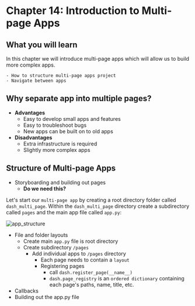 # Chapter 14: Introduction to Multi-page Apps

## What you will learn
In this chapter we will introduce multi-page apps which will allow us to build more complex apps.
```{admonition} Learning Intentions
- How to structure multi-page apps project
- Navigate between apps
```

## Why separate app into multiple pages?
  - <b>Advantages</b>
    - Easy to develop small apps and features
    - Easy to troubleshoot bugs
    - New apps can be built on to old apps
  - <b>Disadvantages</b>
    - Extra infrastructure is required
    - Slightly more complex apps

## Structure of Multi-page Apps
  - Storyboarding and building out pages
    - <b>Do we need this?</b>

Let's start our `multi-page app` by creating a root directory folder called `dash_multi_page`.  Within the `dash_multi_page` directory create a subdirectory called `pages` and the main app file called `app.py`:

![app_structure](/ch14_files/app_structure.png)



  - File and folder layouts
    - Create main `app.py` file is root directory
    - Create subdirectory `/pages`
      - Add individual apps to `/pages` directory
        - Each page needs to contain a `layout`
        - Registering pages
          -  call ```dash.register_page(__name__)```
          - ```dash.page_registry``` is an `ordered dictionary` containing each page's paths, name, title, etc.
  - Callbacks
  - Building out the app.py file
